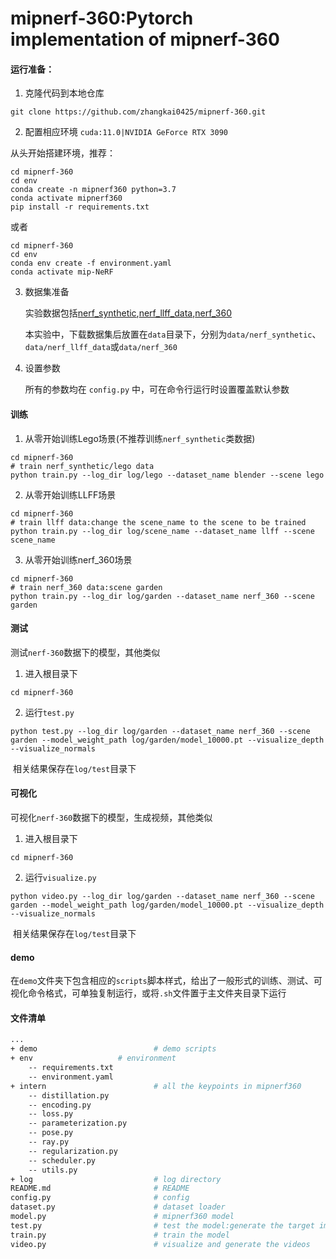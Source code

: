 # mipnerf-360:Pytorch implementation of mipnerf-360

#### 运行准备：

1. 克隆代码到本地仓库

```shell
git clone https://github.com/zhangkai0425/mipnerf-360.git
```

2. 配置相应环境   `cuda:11.0|NVIDIA GeForce RTX 3090` 

从头开始搭建环境，推荐：

```shell
cd mipnerf-360
cd env
conda create -n mipnerf360 python=3.7
conda activate mipnerf360
pip install -r requirements.txt
```

或者

```shell
cd mipnerf-360
cd env
conda env create -f environment.yaml
conda activate mip-NeRF
```

3. 数据集准备

   实验数据包括[nerf_synthetic](https://drive.google.com/drive/folders/128yBriW1IG_3NJ5Rp7APSTZsJqdJdfc1),[nerf_llff_data](https://drive.google.com/drive/folders/128yBriW1IG_3NJ5Rp7APSTZsJqdJdfc1),[nerf_360](http://storage.googleapis.com/gresearch/refraw360/360_v2.zip)

   本实验中，下载数据集后放置在`data`目录下，分别为`data/nerf_synthetic`、`data/nerf_llff_data`或`data/nerf_360`

4. 设置参数

   所有的参数均在 `config.py`  中，可在命令行运行时设置覆盖默认参数

#### 训练

1. 从零开始训练Lego场景(不推荐训练`nerf_synthetic`类数据)

```shell
cd mipnerf-360
# train nerf_synthetic/lego data
python train.py --log_dir log/lego --dataset_name blender --scene lego
```

2. 从零开始训练LLFF场景

```shell
cd mipnerf-360
# train llff data:change the scene_name to the scene to be trained
python train.py --log_dir log/scene_name --dataset_name llff --scene scene_name
```

3. 从零开始训练nerf_360场景

```shell
cd mipnerf-360
# train nerf_360 data:scene garden
python train.py --log_dir log/garden --dataset_name nerf_360 --scene garden
```

#### 测试

测试`nerf-360`数据下的模型，其他类似

1. 进入根目录下

```shell
cd mipnerf-360
```

2. 运行`test.py`

```shell
python test.py --log_dir log/garden --dataset_name nerf_360 --scene garden --model_weight_path log/garden/model_10000.pt --visualize_depth --visualize_normals
```

​	相关结果保存在`log/test`目录下

#### 可视化

可视化`nerf-360`数据下的模型，生成视频，其他类似

1. 进入根目录下

```shell
cd mipnerf-360
```

2. 运行`visualize.py`

```shell
python video.py --log_dir log/garden --dataset_name nerf_360 --scene garden --model_weight_path log/garden/model_10000.pt --visualize_depth --visualize_normals
```

​	相关结果保存在`log/test`目录下

#### demo

在`demo`文件夹下包含相应的`scripts`脚本样式，给出了一般形式的训练、测试、可视化命令格式，可单独复制运行，或将`.sh`文件置于主文件夹目录下运行

#### 文件清单

```bash
...
+ demo              	        # demo scripts
+ env              		# environment
	-- requirements.txt
	-- environment.yaml
+ intern            	        # all the keypoints in mipnerf360
	-- distillation.py
	-- encoding.py
	-- loss.py
	-- parameterization.py
	-- pose.py
	-- ray.py
	-- regularization.py
	-- scheduler.py
	-- utils.py
+ log                           # log directory
README.md                       # README
config.py            	        # config
dataset.py                      # dataset loader
model.py            	        # mipnerf360 model
test.py              	        # test the model:generate the target images
train.py             	        # train the model
video.py                        # visualize and generate the videos
```
